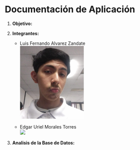 # Documentación de Aplicación
  1. **Objetivo:**
 
  2. **Integrantes:**
     - Luis Fernando Alvarez Zandate <br>
       <img src="fotoLFAZ.jpeg" width="200"/>
       
     - Edgar Uriel Morales Torres <br>
       <img src="fotini.jpeg" width="200"/>
 
  3. **Analisis de la Base de Datos:**
